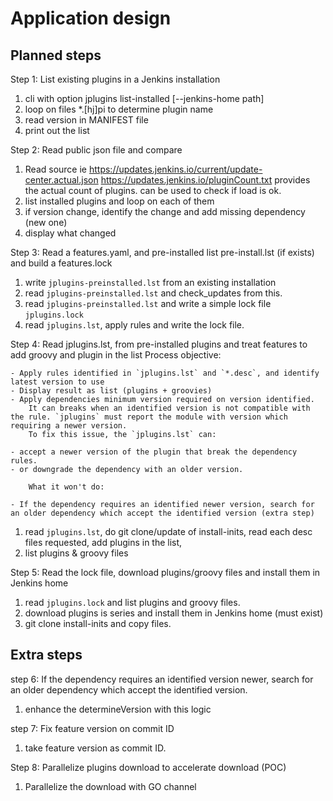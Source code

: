 # Application design

## Planned steps

Step 1: List existing plugins in a Jenkins installation

1. cli with option
    jplugins list-installed [--jenkins-home path]
2. loop on files *.[hj]pi to determine plugin name
3. read version in MANIFEST file
4. print out the list

Step 2: Read public json file and compare

1. Read source ie https://updates.jenkins.io/current/update-center.actual.json
    https://updates.jenkins.io/pluginCount.txt provides the actual count of plugins. can be used to check if load is ok.
2. list installed plugins and loop on each of them
3. if version change, identify the change and add missing dependency (new one)
4. display what changed

Step 3: Read a features.yaml, and pre-installed list pre-install.lst (if exists) and build a features.lock

1. write `jplugins-preinstalled.lst` from an existing installation
2. read `jplugins-preinstalled.lst` and check_updates from this.
3. read `jplugins-preinstalled.lst` and write a simple lock file `jplugins.lock`
4. read `jplugins.lst`, apply rules and write the lock file.

Step 4: Read jplugins.lst, from pre-installed plugins and treat features to add groovy and plugin in the list
Process objective:

    - Apply rules identified in `jplugins.lst` and `*.desc`, and identify latest version to use
    - Display result as list (plugins + groovies)
    - Apply dependencies minimum version required on version identified. 
        It can breaks when an identified version is not compatible with the rule. `jplugins` must report the module with version which requiring a newer version.
        To fix this issue, the `jplugins.lst` can:

    - accept a newer version of the plugin that break the dependency rules.
    - or downgrade the dependency with an older version.

        What it won't do:

    - If the dependency requires an identified newer version, search for an older dependency which accept the identified version (extra step)

1. read `jplugins.lst`, do git clone/update of install-inits, read each desc files requested, add plugins in the list, 
2. list plugins & groovy files

Step 5: Read the lock file, download plugins/groovy files and install them in Jenkins home

1. read `jplugins.lock` and list plugins and groovy files.
2. download plugins is series and install them in Jenkins home (must exist)
3. git clone install-inits and copy files.

## Extra steps

step 6: If the dependency requires an identified version newer, search for an older dependency which accept the identified version.

1. enhance the determineVersion with this logic

step 7: Fix feature version on commit ID

1. take feature version as commit ID.

Step 8: Parallelize plugins download to accelerate download (POC)

1. Parallelize the download with GO channel

